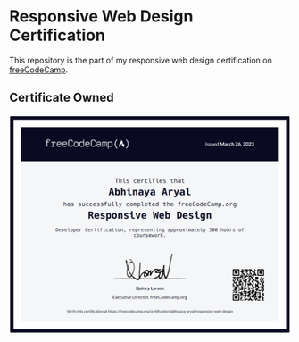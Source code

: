 # Responsive Web Design Certification
This repository is the part of my responsive web design certification on [freeCodeCamp](https://freecodecamp.org).


## Certificate Owned
![Responsive Web Design Certificate of Abhinaya Aryal certified by freeCodeCamp](/res_web_design.png "Abhinaya Aryal's Certificate")

